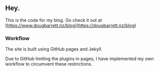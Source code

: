 ## Hey.

This is the code for my blog. Go check it out at
[https://www.dougbarrett.nz/blog](https://dougbarrett.nz/blog)

### Workflow

The site is built using GitHub pages and Jekyll.

Due to GitHub limiting the plugins in pages, I have implemented my own workflow to circumvent these restrictions.
